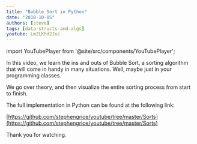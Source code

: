 ```yaml
---
title: "Bubble Sort in Python"
date: "2018-10-05"
authors: [steve]
tags: [data-structs-and-algs]
youtube: LmZLKhd2Juc
---
```


import YouTubePlayer from '@site/src/components/YouTubePlayer';

<YouTubePlayer youtubeLink={frontmatter.youtube} />

In this video, we learn the ins and outs of Bubble Sort, a sorting algorithm that will come in handy in many situations. Well, maybe just in your programming classes.

<!--truncate-->

We go over theory, and then visualize the entire sorting process from start to finish.

The full implementation in Python can be found at the following link:

[https://github.com/stephengrice/youtube/tree/master/Sorts](https://github.com/stephengrice/youtube/tree/master/Sorts)

Thank you for watching.